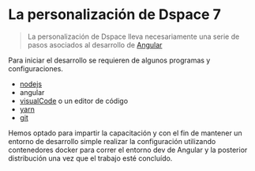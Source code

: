 # La personalización de Dspace 7 

> La personalización de Dspace lleva necesariamente una serie de pasos asociados al desarrollo de [Angular](https://angular.io/)

Para iniciar el desarrollo se requieren de algunos programas y configuraciones. 

- [nodejs](https://nodejs.org/es/) 
- angular
- [visualCode](https://code.visualstudio.com/download) o un editor de código 
- [yarn](https://yarnpkg.com/) 
- [git](https://git-scm.com/) 

Hemos optado para impartir la capacitación y con el fin de mantener un entorno de desarrollo simple realizar la configuración utilizando contenedores docker para correr el entorno dev de Angular y la posterior distribución una vez que el trabajo esté concluído.


